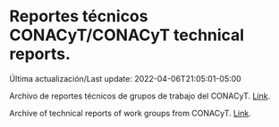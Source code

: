 # Reportes técnicos CONACyT/CONACyT technical reports.

Última actualización/Last update: 2022-04-06T21:05:01-05:00

Archivo de reportes técnicos de grupos de trabajo del CONACyT. [Link](https://salud.conacyt.mx/coronavirus/investigacion/productos/).

Archive of technical reports of work groups from CONACyT. [Link](https://salud.conacyt.mx/coronavirus/investigacion/productos/).

